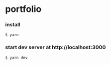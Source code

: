 # portfolio

### install
```
$ yarn
```

### start dev server at http://localhost:3000
```
$ yarn dev
```
